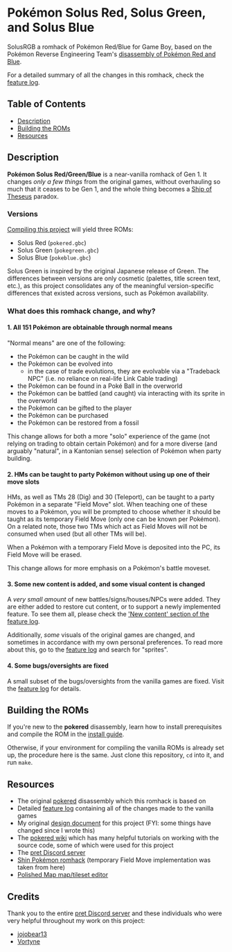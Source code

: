 # Pokémon Solus Red, Solus Green, and Solus Blue

SolusRGB a romhack of Pokémon Red/Blue for Game Boy, based on the Pokémon Reverse Engineering Team's [disassembly of Pokémon Red and Blue][pokered].

For a detailed summary of all the changes in this romhack, check the [feature log][featurelog].

## Table of Contents
- [Description](#description)
- [Building the ROMs](#building-the-roms)
- [Resources](#resources)

## Description

**Pokémon Solus Red/Green/Blue** is a near-vanilla romhack of Gen 1. It changes _only a few things_ from the original games, without overhauling so much that it ceases to be Gen 1, and the whole thing becomes a [Ship of Theseus](https://en.wikipedia.org/wiki/Ship_of_Theseus) paradox.

### Versions
[Compiling this project](#building-the-roms) will yield three ROMs:

- Solus Red (`pokered.gbc`)
- Solus Green (`pokegreen.gbc`)
- Solus Blue (`pokeblue.gbc`)

Solus Green is inspired by the original Japanese release of Green. The differences between versions are only cosmetic (palettes, title screen text, etc.), as this project consolidates any of the meaningful version-specific differences that existed across versions, such as Pokémon availability.

### What does this romhack change, and why?

#### 1. All 151 Pokémon are obtainable through normal means

"Normal means" are one of the following:
- the Pokémon can be caught in the wild
- the Pokémon can be evolved into
    - in the case of trade evolutions, they are evolvable via a "Tradeback NPC" (i.e. no reliance on real-life Link Cable trading)
- the Pokémon can be found in a Poké Ball in the overworld
- the Pokémon can be battled (and caught) via interacting with its sprite in the overworld
- the Pokémon can be gifted to the player
- the Pokémon can be purchased
- the Pokémon can be restored from a fossil

This change allows for both a more "solo" experience of the game (not relying on trading to obtain certain Pokémon) and for a more diverse (and arguably "natural", in a Kantonian sense) selection of Pokémon when party building.

#### 2. HMs can be taught to party Pokémon without using up one of their move slots

HMs, as well as TMs 28 (Dig) and 30 (Teleport), can be taught to a party Pokémon in a separate "Field Move" slot. When teaching one of these moves to a Pokémon, you will be prompted to choose whether it should be taught as its temporary Field Move (only one can be known per Pokémon). On a related note, those two TMs which act as Field Moves will not be consumed when used (but all other TMs will be).

When a Pokémon with a temporary Field Move is deposited into the PC, its Field Move will be erased.

This change allows for more emphasis on a Pokémon's battle moveset.

#### 3. Some new content is added, and some visual content is changed

A _very small amount_ of new battles/signs/houses/NPCs were added. They are either added to restore cut content, or to support a newly implemented feature. To see them all, please check the ['New content' section of the feature log][newcontent].  

Additionally, _some_ visuals of the original games are changed, and sometimes in accordance with my own personal preferences. To read more about this, go to the [feature log][featurelog] and search for "sprites".

#### 4. Some bugs/oversights are fixed

A small subset of the bugs/oversights from the vanilla games are fixed. Visit the [feature log][featurelog] for details.

## Building the ROMs

If you're new to the **pokered** disassembly, learn how to install prerequisites and compile the ROM in the [install guide][installation].

Otherwise, if your environment for compiling the vanilla ROMs is already set up, the procedure here is the same. Just clone this repository, `cd` into it, and run `make`.

## Resources

- The original [pokered][pokered] disassembly which this romhack is based on
- Detailed [feature log][featurelog] containing all of the changes made to the vanilla games
- My original [design document][designdoc] for this project (FYI: some things have changed since I wrote this)
- The [pokered wiki][wiki] which has many helpful tutorials on working with the source code, some of which were used for this project
- The [pret Discord server][pretdiscord]
- [Shin Pokémon romhack][shinpokered] (temporary Field Move implementation was taken from here)
- [Polished Map map/tileset editor][polishedmap]

## Credits
Thank you to the entire [pret Discord server][pretdiscord] and these individuals who were very helpful throughout my work on this project:
- [jojobear13][jojobear13]
- [Vortyne][Vortyne]



[pokered]: https://github.com/pret/pokered
[wiki]: https://github.com/pret/pokered/wiki
[pretdiscord]: https://discord.gg/d5dubZ3
[shinpokered]: https://github.com/jojobear13/shinpokered
[designdoc]: docs/DESIGN.md
[featurelog]: docs/FEATURES.md
[newcontent]: docs/FEATURES.md#new-content
[installation]: INSTALL.md
[polishedmap]: https://github.com/Rangi42/polished-map
[jojobear13]: https://github.com/jojobear13
[Vortyne]: https://github.com/Vortyne

